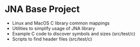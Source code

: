 # JNA Base Project

- Linux and MacOS C library common mappings
- Utilities to simplify usage of JNA library
- Example C code to discover symbols and sizes (src/test/c)
- Scripts to find header files (src/test/c)
